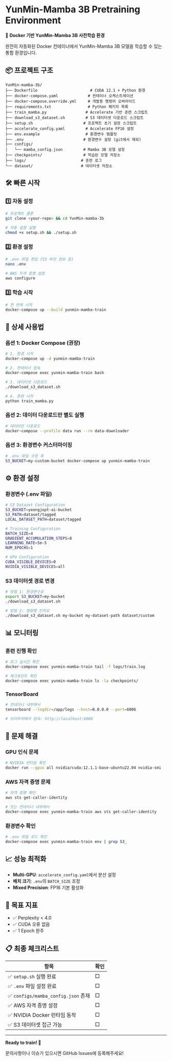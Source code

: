 # YunMin-Mamba 3B Pretraining Environment

🚀 **Docker 기반 YunMin-Mamba 3B 사전학습 환경**

완전히 자동화된 Docker 컨테이너에서 YunMin-Mamba 3B 모델을 학습할 수 있는 통합 환경입니다.

## 📦 프로젝트 구조

```
YunMin-mamba-3b/
├── Dockerfile                       # CUDA 12.1 + Python 환경
├── docker-compose.yaml             # 컨테이너 오케스트레이션
├── docker-compose.override.yml     # 개발용 명령어 오버라이드
├── requirements.txt                # Python 패키지 목록
├── train_mamba.py                 # Accelerate 기반 훈련 스크립트
├── download_s3_dataset.sh         # S3 데이터셋 다운로드 스크립트
├── setup.sh                      # 프로젝트 초기 설정 스크립트
├── accelerate_config.yaml         # Accelerate FP16 설정
├── env.example                    # 환경변수 템플릿
├── .env                          # 환경변수 설정 (git에서 제외)
├── configs/
│   └── mamba_config.json         # Mamba 3B 모델 설정
├── checkpoints/                  # 학습된 모델 저장소
├── logs/                        # 훈련 로그
└── dataset/                     # 데이터셋 저장소
```

## 🛠️ 빠른 시작

### 1️⃣ 자동 설정

```bash
# 프로젝트 클론
git clone <your-repo> && cd YunMin-mamba-3b

# 자동 설정 실행
chmod +x setup.sh && ./setup.sh
```

### 2️⃣ 환경 설정

```bash
# .env 파일 편집 (S3 버킷 정보 등)
nano .env

# AWS 자격 증명 설정
aws configure
```

### 3️⃣ 학습 시작

```bash
# 한 번에 시작
docker-compose up --build yunmin-mamba-train
```

## 🚀 상세 사용법

### 옵션 1: Docker Compose (권장)

```bash
# 1. 환경 시작
docker-compose up -d yunmin-mamba-train

# 2. 컨테이너 접속
docker-compose exec yunmin-mamba-train bash

# 3. 데이터셋 다운로드
./download_s3_dataset.sh

# 4. 훈련 시작
python train_mamba.py
```

### 옵션 2: 데이터 다운로드만 별도 실행

```bash
# 데이터만 다운로드
docker-compose --profile data run --rm data-downloader
```

### 옵션 3: 환경변수 커스터마이징

```bash
# .env 파일 수정 후
S3_BUCKET=my-custom-bucket docker-compose up yunmin-mamba-train
```

## ⚙️ 환경 설정

### 환경변수 (.env 파일)

```bash
# S3 Dataset Configuration
S3_BUCKET=yeongjopt-ai-bucket
S3_PATH=dataset/tagged
LOCAL_DATASET_PATH=dataset/tagged

# Training Configuration
BATCH_SIZE=4
GRADIENT_ACCUMULATION_STEPS=8
LEARNING_RATE=5e-5
NUM_EPOCHS=1

# GPU Configuration
CUDA_VISIBLE_DEVICES=0
NVIDIA_VISIBLE_DEVICES=all
```

### S3 데이터셋 경로 변경

```bash
# 방법 1: 환경변수로
export S3_BUCKET=my-bucket
./download_s3_dataset.sh

# 방법 2: 명령행 인자로
./download_s3_dataset.sh my-bucket my-dataset-path dataset/custom
```

## 📊 모니터링

### 훈련 진행 확인
```bash
# 로그 실시간 확인
docker-compose exec yunmin-mamba-train tail -f logs/train.log

# 체크포인트 확인
docker-compose exec yunmin-mamba-train ls -la checkpoints/
```

### TensorBoard
```bash
# 컨테이너 내부에서
tensorboard --logdir=/app/logs --host=0.0.0.0 --port=6006

# 브라우저에서 접속: http://localhost:6006
```

## 🔧 문제 해결

### GPU 인식 문제
```bash
# NVIDIA 런타임 확인
docker run --gpus all nvidia/cuda:12.1.1-base-ubuntu22.04 nvidia-smi
```

### AWS 자격 증명 문제
```bash
# 자격 증명 확인
aws sts get-caller-identity

# 또는 컨테이너 내부에서
docker-compose exec yunmin-mamba-train aws sts get-caller-identity
```

### 환경변수 확인
```bash
# .env 파일 로드 확인
docker-compose exec yunmin-mamba-train env | grep S3_
```

## 📈 성능 최적화

- **Multi-GPU**: `accelerate_config.yaml`에서 분산 설정
- **배치 크기**: `.env`의 `BATCH_SIZE` 조정
- **Mixed Precision**: FP16 기본 활성화

## 🎯 목표 지표

- ✅ Perplexity < 4.0
- ✅ CUDA 오류 없음
- ✅ 1 Epoch 완주

## 📋 최종 체크리스트

| 항목 | 확인 |
|------|------|
| ✅ `setup.sh` 실행 완료 | □ |
| ✅ `.env` 파일 설정 완료 | □ |
| ✅ `configs/mamba_config.json` 존재 | □ |
| ✅ AWS 자격 증명 설정 | □ |
| ✅ NVIDIA Docker 런타임 동작 | □ |
| ✅ S3 데이터셋 접근 가능 | □ |

---

**Ready to train! 🚀**

문의사항이나 이슈가 있으시면 GitHub Issues에 등록해주세요! 